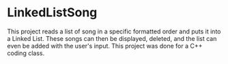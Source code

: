 # LinkedListSong
This project reads a list of song in a specific formatted order and puts it into a Linked List. These songs can then be displayed, deleted,
and the list can even be added with the user's input. This project was done for a C++ coding class. 
